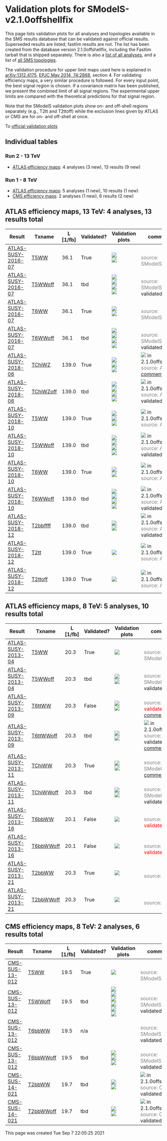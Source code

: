 
# Validation plots for SModelS-v2.1.0offshellfix

This page lists validation plots for all analyses and topologies available in
the SMS results database that can be validated against official results.
Superseded results are listed; fastlim results are not. The list has been created from the
database version 2.1.0offshellfix, including the Fastlim tarball that is shipped separately.
There is also a [list of all analyses](ListOfAnalyses210offshellfix), and
a list of [all SMS topologies](SmsDictionary210offshellfix).

The validation procedure for upper limit maps used here is explained in [arXiv:1312.4175](http://arxiv.org/abs/1312.4175),  [EPJC May 2014, 74:2868](http://link.springer.com/article/10.1140/epjc/s10052-014-2868-5), section 4. For validating efficiency maps, a very similar procedure is followed. For every input point, the best signal region is chosen. If a covariance matrix has been published, we present the combined limit of all signal regions. The experimental upper limits are compared with the theoretical predictions for that signal region.

Note that the SModelS validation plots show on- and off-shell regions
separately (e.g., T2tt and T2ttoff) while the exclusion lines given by ATLAS or
CMS are for on- and off-shell at once.


To [official validation plots](Validation210offshellfix)

## Individual tables

### Run 2 - 13 TeV
 * [ATLAS efficiency maps](#ATLASefficiencymaps13): 4 analyses (3 new), 13 results (9 new)

### Run 1 - 8 TeV
 * [ATLAS efficiency maps](#ATLASefficiencymaps8): 5 analyses (1 new), 10 results (1 new)
 * [CMS efficiency maps](#CMSefficiencymaps8): 2 analyses (1 new), 6 results (2 new)


<a name="ATLASefficiencymaps13"></a>
## ATLAS efficiency maps, 13 TeV: 4 analyses, 13 results total

| **Result** | **Txname** | **L [1/fb]** | **Validated?** | **Validation plots** | **comment** |
|------------|------------|--------------|----------------|----------------------|-------------|
| [ATLAS-SUSY-2016-07](https://atlas.web.cern.ch/Atlas/GROUPS/PHYSICS/PAPERS/SUSY-2016-07/) | [T5WW](SmsDictionary210offshellfix#T5WW)| 36.1| True |<a href="https://smodels.github.io/validation/210offshellfix/13TeV/ATLAS/ATLAS-SUSY-2016-07-eff/validation/T5WW_2EqMassAx_EqMassB0.5x+0.5y_EqMassCy.png"><img src="https://smodels.github.io/validation/210offshellfix/13TeV/ATLAS/ATLAS-SUSY-2016-07-eff/validation/T5WW_2EqMassAx_EqMassB0.5x+0.5y_EqMassCy.png?1472045125" /></a><BR><a href="https://smodels.github.io/validation/210offshellfix/13TeV/ATLAS/ATLAS-SUSY-2016-07-eff/validation/T5WW_2EqMassAx_EqMassBy_EqMassC60.0.png"><img src="https://smodels.github.io/validation/210offshellfix/13TeV/ATLAS/ATLAS-SUSY-2016-07-eff/validation/T5WW_2EqMassAx_EqMassBy_EqMassC60.0.png?1472045125" /></a>  |<br><font color='grey'>source: SModelS</font><br> |
| [ATLAS-SUSY-2016-07](https://atlas.web.cern.ch/Atlas/GROUPS/PHYSICS/PAPERS/SUSY-2016-07/) | [T5WWoff](SmsDictionary210offshellfix#T5WWoff)| 36.1| tbd |<a href="https://smodels.github.io/validation/210offshellfix/13TeV/ATLAS/ATLAS-SUSY-2016-07-eff/validation/T5WWoff_2EqMassAx_EqMassB0.5x+0.5y_EqMassCy.png"><img src="https://smodels.github.io/validation/210offshellfix/13TeV/ATLAS/ATLAS-SUSY-2016-07-eff/validation/T5WWoff_2EqMassAx_EqMassB0.5x+0.5y_EqMassCy.png?1472045125" /></a><BR><a href="https://smodels.github.io/validation/210offshellfix/13TeV/ATLAS/ATLAS-SUSY-2016-07-eff/validation/old/T5WWoff_2EqMassAx_EqMassB0.5x+0.5y_EqMassCy.png"><img src="https://smodels.github.io/validation/210offshellfix/13TeV/ATLAS/ATLAS-SUSY-2016-07-eff/validation/old/T5WWoff_2EqMassAx_EqMassB0.5x+0.5y_EqMassCy.png?1472045125" /></a><BR><a href="https://smodels.github.io/validation/210offshellfix/13TeV/ATLAS/ATLAS-SUSY-2016-07-eff/validation/T5WWoff_2EqMassAx_EqMassBy_EqMassC60.0.png"><img src="https://smodels.github.io/validation/210offshellfix/13TeV/ATLAS/ATLAS-SUSY-2016-07-eff/validation/T5WWoff_2EqMassAx_EqMassBy_EqMassC60.0.png?1472045125" /></a><BR><a href="https://smodels.github.io/validation/210offshellfix/13TeV/ATLAS/ATLAS-SUSY-2016-07-eff/validation/old/T5WWoff_2EqMassAx_EqMassBy_EqMassC60.0.png"><img src="https://smodels.github.io/validation/210offshellfix/13TeV/ATLAS/ATLAS-SUSY-2016-07-eff/validation/old/T5WWoff_2EqMassAx_EqMassBy_EqMassC60.0.png?1472045125" /></a>  |<br><font color='grey'>source: SModelS</font><br>validated: tbd<br> |
| [ATLAS-SUSY-2016-07](https://atlas.web.cern.ch/Atlas/GROUPS/PHYSICS/PAPERS/SUSY-2016-07/) | [T6WW](SmsDictionary210offshellfix#T6WW)| 36.1| True |<a href="https://smodels.github.io/validation/210offshellfix/13TeV/ATLAS/ATLAS-SUSY-2016-07-eff/validation/T6WW_2EqMassAx_EqMassB0.5x+0.5y_EqMassCy.png"><img src="https://smodels.github.io/validation/210offshellfix/13TeV/ATLAS/ATLAS-SUSY-2016-07-eff/validation/T6WW_2EqMassAx_EqMassB0.5x+0.5y_EqMassCy.png?1472045125" /></a><BR><a href="https://smodels.github.io/validation/210offshellfix/13TeV/ATLAS/ATLAS-SUSY-2016-07-eff/validation/T6WW_2EqMassAx_EqMassBy_EqMassC60.0.png"><img src="https://smodels.github.io/validation/210offshellfix/13TeV/ATLAS/ATLAS-SUSY-2016-07-eff/validation/T6WW_2EqMassAx_EqMassBy_EqMassC60.0.png?1472045125" /></a>  |<br><font color='grey'>source: SModelS</font><br> |
| [ATLAS-SUSY-2016-07](https://atlas.web.cern.ch/Atlas/GROUPS/PHYSICS/PAPERS/SUSY-2016-07/) | [T6WWoff](SmsDictionary210offshellfix#T6WWoff)| 36.1| tbd |<a href="https://smodels.github.io/validation/210offshellfix/13TeV/ATLAS/ATLAS-SUSY-2016-07-eff/validation/T6WWoff_2EqMassAx_EqMassB0.5x+0.5y_EqMassCy.png"><img src="https://smodels.github.io/validation/210offshellfix/13TeV/ATLAS/ATLAS-SUSY-2016-07-eff/validation/T6WWoff_2EqMassAx_EqMassB0.5x+0.5y_EqMassCy.png?1472045125" /></a><BR><a href="https://smodels.github.io/validation/210offshellfix/13TeV/ATLAS/ATLAS-SUSY-2016-07-eff/validation/old/T6WWoff_2EqMassAx_EqMassB0.5x+0.5y_EqMassCy.png"><img src="https://smodels.github.io/validation/210offshellfix/13TeV/ATLAS/ATLAS-SUSY-2016-07-eff/validation/old/T6WWoff_2EqMassAx_EqMassB0.5x+0.5y_EqMassCy.png?1472045125" /></a><BR><a href="https://smodels.github.io/validation/210offshellfix/13TeV/ATLAS/ATLAS-SUSY-2016-07-eff/validation/T6WWoff_2EqMassAx_EqMassBy_EqMassC60.0.png"><img src="https://smodels.github.io/validation/210offshellfix/13TeV/ATLAS/ATLAS-SUSY-2016-07-eff/validation/T6WWoff_2EqMassAx_EqMassBy_EqMassC60.0.png?1472045125" /></a><BR><a href="https://smodels.github.io/validation/210offshellfix/13TeV/ATLAS/ATLAS-SUSY-2016-07-eff/validation/old/T6WWoff_2EqMassAx_EqMassBy_EqMassC60.0.png"><img src="https://smodels.github.io/validation/210offshellfix/13TeV/ATLAS/ATLAS-SUSY-2016-07-eff/validation/old/T6WWoff_2EqMassAx_EqMassBy_EqMassC60.0.png?1472045125" /></a>  |<br><font color='grey'>source: SModelS</font><br>validated: tbd<br> |
| [ATLAS-SUSY-2018-06](https://atlas.web.cern.ch/Atlas/GROUPS/PHYSICS/PAPERS/SUSY-2018-06/) | [TChiWZ](SmsDictionary210offshellfix#TChiWZ)| 139.0| True |<a href="https://smodels.github.io/validation/210offshellfix/13TeV/ATLAS/ATLAS-SUSY-2018-06-eff/validation/TChiWZ_2EqMassAx_EqMassBy.png"><img src="https://smodels.github.io/validation/210offshellfix/13TeV/ATLAS/ATLAS-SUSY-2018-06-eff/validation/TChiWZ_2EqMassAx_EqMassBy.png?1472045125" /></a><BR><a href="https://smodels.github.io/validation/210offshellfix/13TeV/ATLAS/ATLAS-SUSY-2018-06-eff/validation/TChiWZ_2EqMassAx_EqMassBy_combined.png"><img src="https://smodels.github.io/validation/210offshellfix/13TeV/ATLAS/ATLAS-SUSY-2018-06-eff/validation/TChiWZ_2EqMassAx_EqMassBy_combined.png?1472045125" /></a><BR><a href="https://smodels.github.io/validation/210offshellfix/13TeV/ATLAS/ATLAS-SUSY-2018-06-eff/validation/old/TChiWZ_2EqMassAx_EqMassBy_combined.png"><img src="https://smodels.github.io/validation/210offshellfix/13TeV/ATLAS/ATLAS-SUSY-2018-06-eff/validation/old/TChiWZ_2EqMassAx_EqMassBy_combined.png?1472045125" /></a>  | <img src="https://smodels.github.io/pics/new.png" /> in 2.1.0offshellfix! <br><font color='grey'>source: ATLAS</font><br>[comment](https://smodels.github.io/validation/210offshellfix/13TeV/ATLAS/ATLAS-SUSY-2018-06-eff/validation/TChiWZ.txt) |
| [ATLAS-SUSY-2018-06](https://atlas.web.cern.ch/Atlas/GROUPS/PHYSICS/PAPERS/SUSY-2018-06/) | [TChiWZoff](SmsDictionary210offshellfix#TChiWZoff)| 139.0| tbd |<a href="https://smodels.github.io/validation/210offshellfix/13TeV/ATLAS/ATLAS-SUSY-2018-06-eff/validation/TChiWZoff_2EqMassAx_EqMassBy.png"><img src="https://smodels.github.io/validation/210offshellfix/13TeV/ATLAS/ATLAS-SUSY-2018-06-eff/validation/TChiWZoff_2EqMassAx_EqMassBy.png?1472045125" /></a><BR><a href="https://smodels.github.io/validation/210offshellfix/13TeV/ATLAS/ATLAS-SUSY-2018-06-eff/validation/old/TChiWZoff_2EqMassAx_EqMassBy.png"><img src="https://smodels.github.io/validation/210offshellfix/13TeV/ATLAS/ATLAS-SUSY-2018-06-eff/validation/old/TChiWZoff_2EqMassAx_EqMassBy.png?1472045125" /></a><BR><a href="https://smodels.github.io/validation/210offshellfix/13TeV/ATLAS/ATLAS-SUSY-2018-06-eff/validation/TChiWZoff_2EqMassAx_EqMassBy_combined.png"><img src="https://smodels.github.io/validation/210offshellfix/13TeV/ATLAS/ATLAS-SUSY-2018-06-eff/validation/TChiWZoff_2EqMassAx_EqMassBy_combined.png?1472045125" /></a><BR><a href="https://smodels.github.io/validation/210offshellfix/13TeV/ATLAS/ATLAS-SUSY-2018-06-eff/validation/old/TChiWZoff_2EqMassAx_EqMassBy_combined.png"><img src="https://smodels.github.io/validation/210offshellfix/13TeV/ATLAS/ATLAS-SUSY-2018-06-eff/validation/old/TChiWZoff_2EqMassAx_EqMassBy_combined.png?1472045125" /></a>  | <img src="https://smodels.github.io/pics/new.png" /> in 2.1.0offshellfix! <br><font color='grey'>source: ATLAS</font><br>validated: tbd<br> |
| [ATLAS-SUSY-2018-10](https://atlas.web.cern.ch/Atlas/GROUPS/PHYSICS/PAPERS/SUSY-2018-10/) | [T5WW](SmsDictionary210offshellfix#T5WW)| 139.0| True |<a href="https://smodels.github.io/validation/210offshellfix/13TeV/ATLAS/ATLAS-SUSY-2018-10-eff/validation/T5WW_2EqMassAx_EqMassB0.5x+0.5y_EqMassCy.png"><img src="https://smodels.github.io/validation/210offshellfix/13TeV/ATLAS/ATLAS-SUSY-2018-10-eff/validation/T5WW_2EqMassAx_EqMassB0.5x+0.5y_EqMassCy.png?1472045125" /></a><BR><a href="https://smodels.github.io/validation/210offshellfix/13TeV/ATLAS/ATLAS-SUSY-2018-10-eff/validation/T5WW_2EqMassAx_EqMassBy_EqMassC60.0.png"><img src="https://smodels.github.io/validation/210offshellfix/13TeV/ATLAS/ATLAS-SUSY-2018-10-eff/validation/T5WW_2EqMassAx_EqMassBy_EqMassC60.0.png?1472045125" /></a><BR><a href="https://smodels.github.io/validation/210offshellfix/13TeV/ATLAS/ATLAS-SUSY-2018-10-eff/validation/T5WW_2EqMassAx_EqMassBy_EqMassC60.png"><img src="https://smodels.github.io/validation/210offshellfix/13TeV/ATLAS/ATLAS-SUSY-2018-10-eff/validation/T5WW_2EqMassAx_EqMassBy_EqMassC60.png?1472045125" /></a>  | <img src="https://smodels.github.io/pics/new.png" /> in 2.1.0offshellfix! <br><font color='grey'>source: ATLAS</font><br> |
| [ATLAS-SUSY-2018-10](https://atlas.web.cern.ch/Atlas/GROUPS/PHYSICS/PAPERS/SUSY-2018-10/) | [T5WWoff](SmsDictionary210offshellfix#T5WWoff)| 139.0| tbd |<a href="https://smodels.github.io/validation/210offshellfix/13TeV/ATLAS/ATLAS-SUSY-2018-10-eff/validation/T5WWoff_2EqMassAx_EqMassB0.5x+0.5y_EqMassCy.png"><img src="https://smodels.github.io/validation/210offshellfix/13TeV/ATLAS/ATLAS-SUSY-2018-10-eff/validation/T5WWoff_2EqMassAx_EqMassB0.5x+0.5y_EqMassCy.png?1472045125" /></a><BR><a href="https://smodels.github.io/validation/210offshellfix/13TeV/ATLAS/ATLAS-SUSY-2018-10-eff/validation/old/T5WWoff_2EqMassAx_EqMassB0.5x+0.5y_EqMassCy.png"><img src="https://smodels.github.io/validation/210offshellfix/13TeV/ATLAS/ATLAS-SUSY-2018-10-eff/validation/old/T5WWoff_2EqMassAx_EqMassB0.5x+0.5y_EqMassCy.png?1472045125" /></a><BR><a href="https://smodels.github.io/validation/210offshellfix/13TeV/ATLAS/ATLAS-SUSY-2018-10-eff/validation/T5WWoff_2EqMassAx_EqMassBy_EqMassC60.png"><img src="https://smodels.github.io/validation/210offshellfix/13TeV/ATLAS/ATLAS-SUSY-2018-10-eff/validation/T5WWoff_2EqMassAx_EqMassBy_EqMassC60.png?1472045125" /></a><BR><a href="https://smodels.github.io/validation/210offshellfix/13TeV/ATLAS/ATLAS-SUSY-2018-10-eff/validation/old/T5WWoff_2EqMassAx_EqMassBy_EqMassC60.png"><img src="https://smodels.github.io/validation/210offshellfix/13TeV/ATLAS/ATLAS-SUSY-2018-10-eff/validation/old/T5WWoff_2EqMassAx_EqMassBy_EqMassC60.png?1472045125" /></a>  | <img src="https://smodels.github.io/pics/new.png" /> in 2.1.0offshellfix! <br><font color='grey'>source: ATLAS</font><br>validated: tbd<br> |
| [ATLAS-SUSY-2018-10](https://atlas.web.cern.ch/Atlas/GROUPS/PHYSICS/PAPERS/SUSY-2018-10/) | [T6WW](SmsDictionary210offshellfix#T6WW)| 139.0| True |<a href="https://smodels.github.io/validation/210offshellfix/13TeV/ATLAS/ATLAS-SUSY-2018-10-eff/validation/T6WW_2EqMassAx_EqMassB0.5x+0.5y_EqMassCy.png"><img src="https://smodels.github.io/validation/210offshellfix/13TeV/ATLAS/ATLAS-SUSY-2018-10-eff/validation/T6WW_2EqMassAx_EqMassB0.5x+0.5y_EqMassCy.png?1472045125" /></a><BR><a href="https://smodels.github.io/validation/210offshellfix/13TeV/ATLAS/ATLAS-SUSY-2018-10-eff/validation/T6WW_2EqMassAx_EqMassBy_EqMassC60.png"><img src="https://smodels.github.io/validation/210offshellfix/13TeV/ATLAS/ATLAS-SUSY-2018-10-eff/validation/T6WW_2EqMassAx_EqMassBy_EqMassC60.png?1472045125" /></a>  | <img src="https://smodels.github.io/pics/new.png" /> in 2.1.0offshellfix! <br><font color='grey'>source: ATLAS</font><br> |
| [ATLAS-SUSY-2018-10](https://atlas.web.cern.ch/Atlas/GROUPS/PHYSICS/PAPERS/SUSY-2018-10/) | [T6WWoff](SmsDictionary210offshellfix#T6WWoff)| 139.0| tbd |<a href="https://smodels.github.io/validation/210offshellfix/13TeV/ATLAS/ATLAS-SUSY-2018-10-eff/validation/T6WWoff_2EqMassAx_EqMassB0.5x+0.5y_EqMassCy.png"><img src="https://smodels.github.io/validation/210offshellfix/13TeV/ATLAS/ATLAS-SUSY-2018-10-eff/validation/T6WWoff_2EqMassAx_EqMassB0.5x+0.5y_EqMassCy.png?1472045125" /></a><BR><a href="https://smodels.github.io/validation/210offshellfix/13TeV/ATLAS/ATLAS-SUSY-2018-10-eff/validation/old/T6WWoff_2EqMassAx_EqMassB0.5x+0.5y_EqMassCy.png"><img src="https://smodels.github.io/validation/210offshellfix/13TeV/ATLAS/ATLAS-SUSY-2018-10-eff/validation/old/T6WWoff_2EqMassAx_EqMassB0.5x+0.5y_EqMassCy.png?1472045125" /></a><BR><a href="https://smodels.github.io/validation/210offshellfix/13TeV/ATLAS/ATLAS-SUSY-2018-10-eff/validation/T6WWoff_2EqMassAx_EqMassBy_EqMassC60.png"><img src="https://smodels.github.io/validation/210offshellfix/13TeV/ATLAS/ATLAS-SUSY-2018-10-eff/validation/T6WWoff_2EqMassAx_EqMassBy_EqMassC60.png?1472045125" /></a><BR><a href="https://smodels.github.io/validation/210offshellfix/13TeV/ATLAS/ATLAS-SUSY-2018-10-eff/validation/old/T6WWoff_2EqMassAx_EqMassBy_EqMassC60.png"><img src="https://smodels.github.io/validation/210offshellfix/13TeV/ATLAS/ATLAS-SUSY-2018-10-eff/validation/old/T6WWoff_2EqMassAx_EqMassBy_EqMassC60.png?1472045125" /></a>  | <img src="https://smodels.github.io/pics/new.png" /> in 2.1.0offshellfix! <br><font color='grey'>source: ATLAS</font><br>validated: tbd<br> |
| [ATLAS-SUSY-2018-12](https://atlas.web.cern.ch/Atlas/GROUPS/PHYSICS/PAPERS/SUSY-2018-12/) | [T2bbffff](SmsDictionary210offshellfix#T2bbffff)| 139.0| tbd |<a href="https://smodels.github.io/validation/210offshellfix/13TeV/ATLAS/ATLAS-SUSY-2018-12-eff/validation/T2bbffff_2EqMassAx_EqMassBy.png"><img src="https://smodels.github.io/validation/210offshellfix/13TeV/ATLAS/ATLAS-SUSY-2018-12-eff/validation/T2bbffff_2EqMassAx_EqMassBy.png?1472045125" /></a><BR><a href="https://smodels.github.io/validation/210offshellfix/13TeV/ATLAS/ATLAS-SUSY-2018-12-eff/validation/old/T2bbffff_2EqMassAx_EqMassBy.png"><img src="https://smodels.github.io/validation/210offshellfix/13TeV/ATLAS/ATLAS-SUSY-2018-12-eff/validation/old/T2bbffff_2EqMassAx_EqMassBy.png?1472045125" /></a>  | <img src="https://smodels.github.io/pics/new.png" /> in 2.1.0offshellfix! <br><font color='grey'>source: ATLAS</font><br>validated: tbd<br> |
| [ATLAS-SUSY-2018-12](https://atlas.web.cern.ch/Atlas/GROUPS/PHYSICS/PAPERS/SUSY-2018-12/) | [T2tt](SmsDictionary210offshellfix#T2tt)| 139.0| True |<a href="https://smodels.github.io/validation/210offshellfix/13TeV/ATLAS/ATLAS-SUSY-2018-12-eff/validation/T2tt_2EqMassAx_EqMassBy.png"><img src="https://smodels.github.io/validation/210offshellfix/13TeV/ATLAS/ATLAS-SUSY-2018-12-eff/validation/T2tt_2EqMassAx_EqMassBy.png?1472045125" /></a>  | <img src="https://smodels.github.io/pics/new.png" /> in 2.1.0offshellfix! <br><font color='grey'>source: ATLAS</font><br> |
| [ATLAS-SUSY-2018-12](https://atlas.web.cern.ch/Atlas/GROUPS/PHYSICS/PAPERS/SUSY-2018-12/) | [T2ttoff](SmsDictionary210offshellfix#T2ttoff)| 139.0| True |<a href="https://smodels.github.io/validation/210offshellfix/13TeV/ATLAS/ATLAS-SUSY-2018-12-eff/validation/T2ttoff_2EqMassAx_EqMassBy.png"><img src="https://smodels.github.io/validation/210offshellfix/13TeV/ATLAS/ATLAS-SUSY-2018-12-eff/validation/T2ttoff_2EqMassAx_EqMassBy.png?1472045125" /></a>  | <img src="https://smodels.github.io/pics/new.png" /> in 2.1.0offshellfix! <br><font color='grey'>source: ATLAS</font><br> |


<a name="ATLASefficiencymaps8"></a>
## ATLAS efficiency maps, 8 TeV: 5 analyses, 10 results total

| **Result** | **Txname** | **L [1/fb]** | **Validated?** | **Validation plots** | **comment** |
|------------|------------|--------------|----------------|----------------------|-------------|
| [ATLAS-SUSY-2013-04](https://atlas.web.cern.ch/Atlas/GROUPS/PHYSICS/PAPERS/SUSY-2013-04/) | [T5WW](SmsDictionary210offshellfix#T5WW)| 20.3| True |<a href="https://smodels.github.io/validation/210offshellfix/8TeV/ATLAS/ATLAS-SUSY-2013-04-eff/validation/T5WW_2EqMassAx_EqMassB0.5x+0.5y_EqMassCy.png"><img src="https://smodels.github.io/validation/210offshellfix/8TeV/ATLAS/ATLAS-SUSY-2013-04-eff/validation/T5WW_2EqMassAx_EqMassB0.5x+0.5y_EqMassCy.png?1472045125" /></a>  |<br><font color='grey'>source: SModelS</font><br> |
| [ATLAS-SUSY-2013-04](https://atlas.web.cern.ch/Atlas/GROUPS/PHYSICS/PAPERS/SUSY-2013-04/) | [T5WWoff](SmsDictionary210offshellfix#T5WWoff)| 20.3| tbd |<a href="https://smodels.github.io/validation/210offshellfix/8TeV/ATLAS/ATLAS-SUSY-2013-04-eff/validation/T5WWoff_2EqMassAx_EqMassB0.5x+0.5y_EqMassCy.png"><img src="https://smodels.github.io/validation/210offshellfix/8TeV/ATLAS/ATLAS-SUSY-2013-04-eff/validation/T5WWoff_2EqMassAx_EqMassB0.5x+0.5y_EqMassCy.png?1472045125" /></a><BR><a href="https://smodels.github.io/validation/210offshellfix/8TeV/ATLAS/ATLAS-SUSY-2013-04-eff/validation/old/T5WWoff_2EqMassAx_EqMassB0.5x+0.5y_EqMassCy.png"><img src="https://smodels.github.io/validation/210offshellfix/8TeV/ATLAS/ATLAS-SUSY-2013-04-eff/validation/old/T5WWoff_2EqMassAx_EqMassB0.5x+0.5y_EqMassCy.png?1472045125" /></a>  |<br><font color='grey'>source: SModelS</font><br>validated: tbd<br> |
| [ATLAS-SUSY-2013-09](https://atlas.web.cern.ch/Atlas/GROUPS/PHYSICS/PAPERS/SUSY-2013-09/) | [T6ttWW](SmsDictionary210offshellfix#T6ttWW)| 20.3| False |<a href="https://smodels.github.io/validation/210offshellfix/8TeV/ATLAS/ATLAS-SUSY-2013-09-eff/validation/T6ttWW_2EqMassAx_EqMassB2y_EqMassCy.png"><img src="https://smodels.github.io/validation/210offshellfix/8TeV/ATLAS/ATLAS-SUSY-2013-09-eff/validation/T6ttWW_2EqMassAx_EqMassB2y_EqMassCy.png?1472045125" /></a><BR><a href="https://smodels.github.io/validation/210offshellfix/8TeV/ATLAS/ATLAS-SUSY-2013-09-eff/validation/T6ttWW_2EqMassAx_EqMassBy_EqMassC60.0.png"><img src="https://smodels.github.io/validation/210offshellfix/8TeV/ATLAS/ATLAS-SUSY-2013-09-eff/validation/T6ttWW_2EqMassAx_EqMassBy_EqMassC60.0.png?1472045125" /></a>  |<br><font color='grey'>source: ATLAS</font><br><font color='red'>validated: False</font><br>[comment](https://smodels.github.io/validation/210offshellfix/8TeV/ATLAS/ATLAS-SUSY-2013-09-eff/validation/T6ttWW.txt) |
| [ATLAS-SUSY-2013-09](https://atlas.web.cern.ch/Atlas/GROUPS/PHYSICS/PAPERS/SUSY-2013-09/) | [T6ttWWoff](SmsDictionary210offshellfix#T6ttWWoff)| 20.3| tbd |<a href="https://smodels.github.io/validation/210offshellfix/8TeV/ATLAS/ATLAS-SUSY-2013-09-eff/validation/T6ttWWoff_2EqMassAx_EqMassB2y_EqMassCy.png"><img src="https://smodels.github.io/validation/210offshellfix/8TeV/ATLAS/ATLAS-SUSY-2013-09-eff/validation/T6ttWWoff_2EqMassAx_EqMassB2y_EqMassCy.png?1472045125" /></a><BR><a href="https://smodels.github.io/validation/210offshellfix/8TeV/ATLAS/ATLAS-SUSY-2013-09-eff/validation/old/T6ttWWoff_2EqMassAx_EqMassB2y_EqMassCy.png"><img src="https://smodels.github.io/validation/210offshellfix/8TeV/ATLAS/ATLAS-SUSY-2013-09-eff/validation/old/T6ttWWoff_2EqMassAx_EqMassB2y_EqMassCy.png?1472045125" /></a>  | <img src="https://smodels.github.io/pics/new.png" /> in 2.1.0offshellfix! <br><font color='grey'>source: ATLAS</font><br>validated: tbd<br>[comment](https://smodels.github.io/validation/210offshellfix/8TeV/ATLAS/ATLAS-SUSY-2013-09-eff/validation/T6ttWWoff.txt) |
| [ATLAS-SUSY-2013-11](https://atlas.web.cern.ch/Atlas/GROUPS/PHYSICS/PAPERS/SUSY-2013-11/) | [TChiWW](SmsDictionary210offshellfix#TChiWW)| 20.3| True |<a href="https://smodels.github.io/validation/210offshellfix/8TeV/ATLAS/ATLAS-SUSY-2013-11-eff/validation/TChiWW_2EqMassAx_EqMassBy.png"><img src="https://smodels.github.io/validation/210offshellfix/8TeV/ATLAS/ATLAS-SUSY-2013-11-eff/validation/TChiWW_2EqMassAx_EqMassBy.png?1472045125" /></a><BR><a href="https://smodels.github.io/validation/210offshellfix/8TeV/ATLAS/ATLAS-SUSY-2013-11-eff/validation/old/TChiWW_2EqMassAx_EqMassBy.png"><img src="https://smodels.github.io/validation/210offshellfix/8TeV/ATLAS/ATLAS-SUSY-2013-11-eff/validation/old/TChiWW_2EqMassAx_EqMassBy.png?1472045125" /></a>  |<br><font color='grey'>source: SModelS</font><br>[comment](https://smodels.github.io/validation/210offshellfix/8TeV/ATLAS/ATLAS-SUSY-2013-11-eff/validation/TChiWW.txt) |
| [ATLAS-SUSY-2013-11](https://atlas.web.cern.ch/Atlas/GROUPS/PHYSICS/PAPERS/SUSY-2013-11/) | [TChiWWoff](SmsDictionary210offshellfix#TChiWWoff)| 20.3| tbd |<a href="https://smodels.github.io/validation/210offshellfix/8TeV/ATLAS/ATLAS-SUSY-2013-11-eff/validation/TChiWWoff_2EqMassAx_EqMassBy.png"><img src="https://smodels.github.io/validation/210offshellfix/8TeV/ATLAS/ATLAS-SUSY-2013-11-eff/validation/TChiWWoff_2EqMassAx_EqMassBy.png?1472045125" /></a><BR><a href="https://smodels.github.io/validation/210offshellfix/8TeV/ATLAS/ATLAS-SUSY-2013-11-eff/validation/old/TChiWWoff_2EqMassAx_EqMassBy.png"><img src="https://smodels.github.io/validation/210offshellfix/8TeV/ATLAS/ATLAS-SUSY-2013-11-eff/validation/old/TChiWWoff_2EqMassAx_EqMassBy.png?1472045125" /></a>  |<br><font color='grey'>source: SModelS</font><br>validated: tbd<br> |
| [ATLAS-SUSY-2013-16](https://atlas.web.cern.ch/Atlas/GROUPS/PHYSICS/PAPERS/SUSY-2013-16/) | [T6bbWW](SmsDictionary210offshellfix#T6bbWW)| 20.1| False |<a href="https://smodels.github.io/validation/210offshellfix/8TeV/ATLAS/ATLAS-SUSY-2013-16-eff/validation/T6bbWW_2EqMassAx_EqMassB2y_EqMassCy.png"><img src="https://smodels.github.io/validation/210offshellfix/8TeV/ATLAS/ATLAS-SUSY-2013-16-eff/validation/T6bbWW_2EqMassAx_EqMassB2y_EqMassCy.png?1472045125" /></a>  |<br><font color='grey'>source: ATLAS</font><br><font color='red'>validated: False</font><br> |
| [ATLAS-SUSY-2013-16](https://atlas.web.cern.ch/Atlas/GROUPS/PHYSICS/PAPERS/SUSY-2013-16/) | [T6bbWWoff](SmsDictionary210offshellfix#T6bbWWoff)| 20.1| False |<a href="https://smodels.github.io/validation/210offshellfix/8TeV/ATLAS/ATLAS-SUSY-2013-16-eff/validation/T6bbWWoff_2EqMassAx_EqMassB2y_EqMassCy.png"><img src="https://smodels.github.io/validation/210offshellfix/8TeV/ATLAS/ATLAS-SUSY-2013-16-eff/validation/T6bbWWoff_2EqMassAx_EqMassB2y_EqMassCy.png?1472045125" /></a>  |<br><font color='grey'>source: ATLAS</font><br><font color='red'>validated: False</font><br> |
| [ATLAS-SUSY-2013-21](https://atlas.web.cern.ch/Atlas/GROUPS/PHYSICS/PAPERS/SUSY-2013-21/) | [T2bbWW](SmsDictionary210offshellfix#T2bbWW)| 20.3| True |<a href="https://smodels.github.io/validation/210offshellfix/8TeV/ATLAS/ATLAS-SUSY-2013-21-eff/validation/T2bbWW_2EqMassAx_EqMassBy.png"><img src="https://smodels.github.io/validation/210offshellfix/8TeV/ATLAS/ATLAS-SUSY-2013-21-eff/validation/T2bbWW_2EqMassAx_EqMassBy.png?1472045125" /></a>  |<br><font color='grey'>source: ATLAS</font><br> |
| [ATLAS-SUSY-2013-21](https://atlas.web.cern.ch/Atlas/GROUPS/PHYSICS/PAPERS/SUSY-2013-21/) | [T2bbWWoff](SmsDictionary210offshellfix#T2bbWWoff)| 20.3| True |<a href="https://smodels.github.io/validation/210offshellfix/8TeV/ATLAS/ATLAS-SUSY-2013-21-eff/validation/T2bbWWoff_2EqMassAx_EqMassBy.png"><img src="https://smodels.github.io/validation/210offshellfix/8TeV/ATLAS/ATLAS-SUSY-2013-21-eff/validation/T2bbWWoff_2EqMassAx_EqMassBy.png?1472045125" /></a>  |<br><font color='grey'>source: ATLAS</font><br> |


<a name="CMSefficiencymaps8"></a>
## CMS efficiency maps, 8 TeV: 2 analyses, 6 results total

| **Result** | **Txname** | **L [1/fb]** | **Validated?** | **Validation plots** | **comment** |
|------------|------------|--------------|----------------|----------------------|-------------|
| [CMS-SUS-13-012](https://twiki.cern.ch/twiki/bin/view/CMSPublic/PhysicsResultsSUS13012) | [T5WW](SmsDictionary210offshellfix#T5WW)| 19.5| True |<a href="https://smodels.github.io/validation/210offshellfix/8TeV/CMS/CMS-SUS-13-012-eff/validation/T5WW_2EqMassAx_EqMassB0.5x+0.5y_EqMassCy.png"><img src="https://smodels.github.io/validation/210offshellfix/8TeV/CMS/CMS-SUS-13-012-eff/validation/T5WW_2EqMassAx_EqMassB0.5x+0.5y_EqMassCy.png?1472045125" /></a>  |<br><font color='grey'>source: SModelS</font><br> |
| [CMS-SUS-13-012](https://twiki.cern.ch/twiki/bin/view/CMSPublic/PhysicsResultsSUS13012) | [T5WWoff](SmsDictionary210offshellfix#T5WWoff)| 19.5| tbd |<a href="https://smodels.github.io/validation/210offshellfix/8TeV/CMS/CMS-SUS-13-012-eff/validation/T5WWoff_2EqMassAx_EqMassB0.05x+0.95y_EqMassCy.png"><img src="https://smodels.github.io/validation/210offshellfix/8TeV/CMS/CMS-SUS-13-012-eff/validation/T5WWoff_2EqMassAx_EqMassB0.05x+0.95y_EqMassCy.png?1472045125" /></a><BR><a href="https://smodels.github.io/validation/210offshellfix/8TeV/CMS/CMS-SUS-13-012-eff/validation/old/T5WWoff_2EqMassAx_EqMassB0.05x+0.95y_EqMassCy.png"><img src="https://smodels.github.io/validation/210offshellfix/8TeV/CMS/CMS-SUS-13-012-eff/validation/old/T5WWoff_2EqMassAx_EqMassB0.05x+0.95y_EqMassCy.png?1472045125" /></a><BR><a href="https://smodels.github.io/validation/210offshellfix/8TeV/CMS/CMS-SUS-13-012-eff/validation/T5WWoff_2EqMassAx_EqMassB0.5x+0.5y_EqMassCy.png"><img src="https://smodels.github.io/validation/210offshellfix/8TeV/CMS/CMS-SUS-13-012-eff/validation/T5WWoff_2EqMassAx_EqMassB0.5x+0.5y_EqMassCy.png?1472045125" /></a><BR><a href="https://smodels.github.io/validation/210offshellfix/8TeV/CMS/CMS-SUS-13-012-eff/validation/old/T5WWoff_2EqMassAx_EqMassB0.5x+0.5y_EqMassCy.png"><img src="https://smodels.github.io/validation/210offshellfix/8TeV/CMS/CMS-SUS-13-012-eff/validation/old/T5WWoff_2EqMassAx_EqMassB0.5x+0.5y_EqMassCy.png?1472045125" /></a><BR><a href="https://smodels.github.io/validation/210offshellfix/8TeV/CMS/CMS-SUS-13-012-eff/validation/T5WWoff_2EqMassAx_EqMassBy+10_EqMassCy.png"><img src="https://smodels.github.io/validation/210offshellfix/8TeV/CMS/CMS-SUS-13-012-eff/validation/T5WWoff_2EqMassAx_EqMassBy+10_EqMassCy.png?1472045125" /></a><BR><a href="https://smodels.github.io/validation/210offshellfix/8TeV/CMS/CMS-SUS-13-012-eff/validation/old/T5WWoff_2EqMassAx_EqMassBy+10_EqMassCy.png"><img src="https://smodels.github.io/validation/210offshellfix/8TeV/CMS/CMS-SUS-13-012-eff/validation/old/T5WWoff_2EqMassAx_EqMassBy+10_EqMassCy.png?1472045125" /></a>  |<br><font color='grey'>source: SModelS</font><br>validated: tbd<br> |
| [CMS-SUS-13-012](https://twiki.cern.ch/twiki/bin/view/CMSPublic/PhysicsResultsSUS13012) | [T6bbWW](SmsDictionary210offshellfix#T6bbWW)| 19.5| n/a |  |<br><font color='grey'>source: SModelS</font><br>validated: n/a<br> |
| [CMS-SUS-13-012](https://twiki.cern.ch/twiki/bin/view/CMSPublic/PhysicsResultsSUS13012) | [T6bbWWoff](SmsDictionary210offshellfix#T6bbWWoff)| 19.5| tbd |<a href="https://smodels.github.io/validation/210offshellfix/8TeV/CMS/CMS-SUS-13-012-eff/validation/T6bbWWoff_2EqMassAx_EqMassB0.1x+0.9y_EqMassCy.png"><img src="https://smodels.github.io/validation/210offshellfix/8TeV/CMS/CMS-SUS-13-012-eff/validation/T6bbWWoff_2EqMassAx_EqMassB0.1x+0.9y_EqMassCy.png?1472045125" /></a><BR><a href="https://smodels.github.io/validation/210offshellfix/8TeV/CMS/CMS-SUS-13-012-eff/validation/T6bbWWoff_2EqMassAx_EqMassB0.5x+0.5y_EqMassCy.png"><img src="https://smodels.github.io/validation/210offshellfix/8TeV/CMS/CMS-SUS-13-012-eff/validation/T6bbWWoff_2EqMassAx_EqMassB0.5x+0.5y_EqMassCy.png?1472045125" /></a><BR><a href="https://smodels.github.io/validation/210offshellfix/8TeV/CMS/CMS-SUS-13-012-eff/validation/T6bbWWoff_2EqMassAx_EqMassBy+10_EqMassCy.png"><img src="https://smodels.github.io/validation/210offshellfix/8TeV/CMS/CMS-SUS-13-012-eff/validation/T6bbWWoff_2EqMassAx_EqMassBy+10_EqMassCy.png?1472045125" /></a>  |<br><font color='grey'>source: SModelS</font><br>validated: tbd<br> |
| [CMS-SUS-14-021](https://twiki.cern.ch/twiki/bin/view/CMSPublic/PhysicsResultsSUS14021) | [T2bbWW](SmsDictionary210offshellfix#T2bbWW)| 19.7| tbd |<a href="https://smodels.github.io/validation/210offshellfix/8TeV/CMS/CMS-SUS-14-021-eff/validation/T2bbWW_2EqMassAx_EqMassBy.png"><img src="https://smodels.github.io/validation/210offshellfix/8TeV/CMS/CMS-SUS-14-021-eff/validation/T2bbWW_2EqMassAx_EqMassBy.png?1472045125" /></a><BR><a href="https://smodels.github.io/validation/210offshellfix/8TeV/CMS/CMS-SUS-14-021-eff/validation/old/T2bbWW_2EqMassAx_EqMassBy.png"><img src="https://smodels.github.io/validation/210offshellfix/8TeV/CMS/CMS-SUS-14-021-eff/validation/old/T2bbWW_2EqMassAx_EqMassBy.png?1472045125" /></a>  | <img src="https://smodels.github.io/pics/new.png" /> in 2.1.0offshellfix! <br><font color='grey'>source: CMS</font><br>validated: tbd<br> |
| [CMS-SUS-14-021](https://twiki.cern.ch/twiki/bin/view/CMSPublic/PhysicsResultsSUS14021) | [T2bbWWoff](SmsDictionary210offshellfix#T2bbWWoff)| 19.7| tbd |<a href="https://smodels.github.io/validation/210offshellfix/8TeV/CMS/CMS-SUS-14-021-eff/validation/T2bbWWoff_2EqMassAx_EqMassBy.png"><img src="https://smodels.github.io/validation/210offshellfix/8TeV/CMS/CMS-SUS-14-021-eff/validation/T2bbWWoff_2EqMassAx_EqMassBy.png?1472045125" /></a><BR><a href="https://smodels.github.io/validation/210offshellfix/8TeV/CMS/CMS-SUS-14-021-eff/validation/old/T2bbWWoff_2EqMassAx_EqMassBy.png"><img src="https://smodels.github.io/validation/210offshellfix/8TeV/CMS/CMS-SUS-14-021-eff/validation/old/T2bbWWoff_2EqMassAx_EqMassBy.png?1472045125" /></a>  | <img src="https://smodels.github.io/pics/new.png" /> in 2.1.0offshellfix! <br><font color='grey'>source: CMS</font><br>validated: tbd<br> |

This page was created Tue Sep  7 22:05:25 2021
